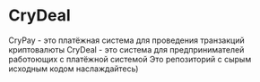 # CryDeal
CryPay - это платёжная система для проведения транзакций криптовалюты
CryDeal - это система для предпринимателей работоющих с платёжной системой
Это репозиторий с сырым исходным кодом наслаждайтесь)
